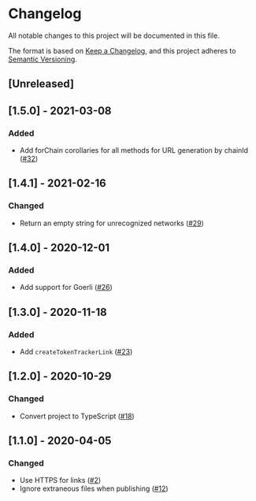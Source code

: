 # Changelog

All notable changes to this project will be documented in this file.

The format is based on [Keep a Changelog](https://keepachangelog.com/en/1.0.0/),
and this project adheres to [Semantic Versioning](https://semver.org/spec/v2.0.0.html).

## [Unreleased]

## [1.5.0] - 2021-03-08

### Added

- Add forChain corollaries for all methods for URL generation by chainId ([#32](https://github.com/MetaMask/etherscan-link/pull/32))

## [1.4.1] - 2021-02-16

### Changed

- Return an empty string for unrecognized networks ([#29](https://github.com/MetaMask/etherscan-link/pull/29))

## [1.4.0] - 2020-12-01

### Added

- Add support for Goerli ([#26](https://github.com/MetaMask/etherscan-link/pull/26))

## [1.3.0] - 2020-11-18

### Added

- Add `createTokenTrackerLink` ([#23](https://github.com/MetaMask/etherscan-link/pull/23))

## [1.2.0] - 2020-10-29

### Changed

- Convert project to TypeScript ([#18](https://github.com/MetaMask/etherscan-link/pull/18))

## [1.1.0] - 2020-04-05

### Changed

- Use HTTPS for links ([#2](https://github.com/MetaMask/etherscan-link/pull/2))
- Ignore extraneous files when publishing ([#12](https://github.com/MetaMask/etherscan-link/pull/12))

